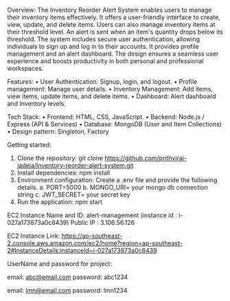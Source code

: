 Overview: 
The Inventory Reorder Alert System enables users to manage their inventory items effectively. It offers a user-friendly interface to create, view, update, and delete items. Users can also manage inventory items at their threshold level. An alert is sent when an item's quantity drops below its threshold. The system includes secure user authentication, allowing individuals to sign up and log in to their accounts. It provides profile management and an alert dashboard. The design ensures a seamless user experience and boosts productivity in both personal and professional workspaces.

Features:
•	User Authentication: Signup, login, and logout.
•	Profile management: Manage user details.
•	Inventory Management: Add items, view items, update items, and delete items.
•	Dashboard: Alert dashboard and Inventory levels.

Tech Stack:
•	Frontend: HTML, CSS, JavaScript.
•	Backend: Node.js / Express (API & Services)
•	Database: MongoDB (User and Item Collections)
•	Design pattern: Singleton, Factory

Getting started:
1.	Clone the repository: git clone https://github.com/prithviraj-jadeja/Inventory-reorder-alert-system.git
2.	Install dependencies: npm install  
3.	Environment configuration: Create a .env file  and provide the following details. 
    a.	PORT=5000
    b.	MONGO_URI= your mongo db connection string
    c.	JWT_SECRET= your secret key
4.	Run the application: npm start

EC2 Instance Name and ID: 
alert-management (instance id : i-027a173873a0c8439)
Public IP : 3.106.56.126

EC2 Instance Link: 
https://ap-southeast-2.console.aws.amazon.com/ec2/home?region=ap-southeast-2#InstanceDetails:instanceId=i-027a173873a0c8439

UserName and password for project:

email: abc@email.com
password: abc1234

email: lmn@email.com
password: lmn1234


